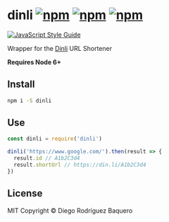 # dinli [![npm](https://img.shields.io/npm/v/dinli.svg)](http://npmjs.com/package/dinli) [![npm](https://img.shields.io/npm/dm/dinli.svg)](http://npmjs.com/package/dinli) [![npm](https://img.shields.io/npm/l/dinli.svg)](LICENSE)

[![JavaScript Style Guide](https://img.shields.io/badge/code_style-standard-brightgreen.svg)](https://standardjs.com)

Wrapper for the [Dinli](https://din.li) URL Shortener

**Requires Node 6+**

## Install

```sh
npm i -S dinli
```

## Use

```js
const dinli = require('dinli')

dinli('https://www.google.com/').then(result => {
  result.id // A1b2C3d4
  result.shortUrl // https://din.li/A1b2C3d4
})
```

## License
MIT Copyright © Diego Rodríguez Baquero
